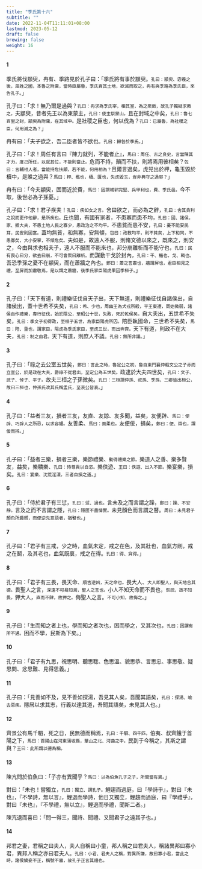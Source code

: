 ```yaml
---
title: "季氏第十六"
subtitle: ""
date: 2022-11-04T11:11:01+08:00
lastmod: 2023-05-12
draft: false
brewing: false
weight: 16
---
```




#### 1

季氏將伐顓臾，冉有、季路見於孔子曰：「季氏將有事於顓臾。<small>孔曰：顓臾、宓羲之後，風姓之國，本魯之附庸，當時臣屬魯，季氏貪其土地，欲滅而取之，冉有與季路為季氏臣，來告孔子。</small>」

孔子曰：「求！無乃爾是過與？<small>孔曰：冉求為季氏宰，相其室，為之聚斂，故孔子獨疑求教之。</small>夫顓臾，昔者先王以為東蒙主，<small>孔曰：使主祭蒙山。</small>且在封域之中矣，<small>孔曰：魯七百里之封，顓臾為附庸，在其域中。</small>是社稷之臣也，何以伐為？<small>孔曰：已屬魯，為社稷之臣，何用滅之為？</small>」

冉有曰：「夫子欲之，吾二臣者皆不欲也。<small>孔曰：歸咎於季氏。</small>」

孔子曰：「求！周任有言曰『陳力就列，不能者止』，<small>馬曰：周任、古之良史，言當陳其才力，度己所任，以就其位，不能則當止。</small>危而不持，顛而不扶，則將焉用彼相矣？<small>包曰：言輔相人者，當能持危扶顛，若不能，何用相為？</small>且爾言過矣，虎兕出於柙，龜玉毀於櫝中，是誰之過與？<small>馬曰：柙、檻也，櫝、匱也，失虎毀玉，豈非典守之過邪？</small>」

冉有曰：「今夫顓臾，固而近於費，<small>馬曰：固謂城郭完堅、兵甲利也，費、季氏邑。</small>今不取，後世必為子孫憂。」

孔子曰：「求！君子疾夫！<small>孔曰：疾如女之言。</small>舍曰欲之，而必為之辭，<small>孔曰：舍其貪利之說而更作他辭，是所疾也。</small>丘也聞，有國有家者，不患寡而患不均，<small>孔曰：國、諸侯，家、卿大夫，不患土地人民之寡少，患政治之不均平。</small>不患貧而患不安，<small>孔曰：憂不能安民耳，民安則國富。</small>蓋均無貧，和無寡，安無傾，<small>包曰：政教均平，則不貧矣，上下和同，不患寡矣，大小安寧，不傾危矣。</small>夫如是，故遠人不服，則脩文德以來之，既來之，則安之，今由與求也相夫子，遠人不服而不能來也，邦分崩離析而不能守也，<small>孔曰：民有畏心曰分，欲去曰崩，不可會聚曰離析。</small>而謀動干戈於封內，<small>孔曰：干、楯也，戈、戟也。</small>吾恐季孫之憂不在顓臾，而在蕭牆之內也。<small>鄭曰：蕭之言肅也，牆謂屏也，君臣相見之禮，至屏而加肅敬焉，是以謂之蕭牆，後季氏家臣陽虎果囚季桓子。</small>」

#### 2

孔子曰：「天下有道，則禮樂征伐自天子出，天下無道，則禮樂征伐自諸侯出，自諸侯出，蓋十世希不失矣，<small>孔曰：希、少也，周幽王為犬戎所殺，平王東遷，周始微弱，諸侯自作禮樂，專行征伐，始於隱公，至昭公十世，失政，死於乾侯矣。</small>自大夫出，五世希不失矣，<small>孔曰：季文子初得政，至桓子五世，為家臣陽虎所囚。</small>陪臣執國命，三世希不失矣，<small>馬曰：陪、重也，謂家臣，陽虎為季氏家臣，至虎三世，而出奔齊。</small>天下有道，則政不在大夫，<small>孔曰：制之由君。</small>天下有道，則庶人不議。<small>孔曰：無所非議。</small>」

#### 3

孔子曰：「祿之去公室五世矣，<small>鄭曰：言此之時，魯定公之初，魯自東門襄仲殺文公之子赤而立宣公，於是政在大夫，爵祿不從君出，至定公為五世矣。</small>政逮於大夫四世矣，<small>孔曰：文子、武子、悼子、平子。</small>故夫三桓之子孫微矣。<small>孔曰：三桓謂仲孫、叔孫、季孫，三卿皆出桓公，故曰三桓也，仲孫氏改其氏稱孟氏，至哀公皆衰。</small>」

#### 4

孔子曰：「益者三友，損者三友，友直、友諒、友多聞，益矣，友便辟、<small>馬曰：便辟、巧辟人之所忌，以求容媚。</small>友善柔、<small>馬曰：面柔也。</small>友便佞，損矣，<small>鄭曰：便、辯也，謂佞而辨。</small>」

#### 5

孔子曰：「益者三樂，損者三樂，樂節禮樂、<small>動得禮樂之節。</small>樂道人之善、樂多賢友，益矣，樂驕樂、<small>孔曰：恃尊貴以自恣。</small>樂佚遊、<small>王曰：佚遊、出入不節。</small>樂宴樂，損矣。<small>孔曰：宴樂、沈荒淫瀆，三者自損之道。</small>」

#### 6

孔子曰：「侍於君子有三愆，<small>孔曰：愆、過也。</small>言未及之而言謂之躁，<small>鄭曰：躁、不安靜。</small>言及之而不言謂之隱，<small>孔曰：隱匿不盡情實。</small>未見顏色而言謂之瞽。<small>周曰：未見君子顏色所趣嚮，而便逆先意語者，猶瞽也。</small>」

#### 7

孔子曰：「君子有三戒，少之時，血氣未定，戒之在色，及其壯也，血氣方剛，戒之在鬭，及其老也，血氣既衰，戒之在得。<small>孔曰：得、貪得。</small>」

#### 8

孔子曰：「君子有三畏，畏天命、<small>順吉逆凶，天之命也。</small>畏大人、<small>大人即聖人，與天地合其德。</small>畏聖人之言，<small>深遠不可易知測，聖人之言也。</small>小人不知天命而不畏也，<small>恢疏，故不知畏。</small>狎大人，<small>直而不肆，故狎之。</small>侮聖人之言。<small>不可小知，故侮之。</small>」

#### 9

孔子曰：「生而知之者上也，學而知之者次也，困而學之，又其次也，<small>孔曰：困謂有所不通。</small>困而不學，民斯為下矣。」

#### 10

孔子曰：「君子有九思，視思明、聽思聦、色思溫、貌思恭、言思忠、事思敬、疑思問、忿思難、見得思義。」

#### 11

孔子曰：「見善如不及，見不善如探湯，吾見其人矣，吾聞其語矣，<small>孔曰：探湯、喻去惡疾。</small>隱居以求其志，行義以達其道，吾聞其語矣，未見其人也。」

#### 12

齊景公有馬千駟，死之日，民無德而稱焉，<small>孔曰：千駟、四千匹。</small>伯夷、叔齊餓于首陽之下，<small>馬曰：首陽山在河東蒲坂縣，華山之北、河曲之中。</small>民到于今稱之，其斯之謂與？<small>王曰：此所謂以德為稱。</small>

#### 13

陳亢問於伯魚曰：「子亦有異聞乎？<small>馬曰：以為伯魚孔子之子，所聞當有異。</small>」

對曰：「未也！嘗獨立，<small>孔曰：獨立、謂孔子。</small>鯉趨而過庭，曰『學詩乎』，對曰『未也』，『不學詩，無以言』，鯉退而學詩，他日又獨立，鯉趨而過庭，曰『學禮乎』，對曰『未也』，『不學禮，無以立』，鯉退而學禮，聞斯二者。」

陳亢退而喜曰：「問一得三，聞詩、聞禮、又聞君子之遠其子也。」

#### 14

邦君之妻，君稱之曰夫人，夫人自稱曰小童，邦人稱之曰君夫人，稱諸異邦曰寡小君，異邦人稱之亦曰君夫人。<small>孔曰：小君、君夫人之稱，對異所謙，故曰寡小君，當此之時，諸侯嫡妾不正，稱號不審，故孔子正言其禮也。</small>